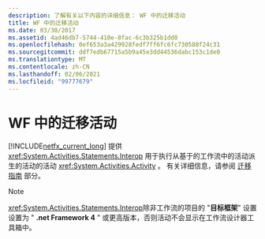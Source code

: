 ```yaml
---
description: 了解有关以下内容的详细信息： WF 中的迁移活动
title: WF 中的迁移活动
ms.date: 03/30/2017
ms.assetid: 4ad46db7-5744-410e-8fac-6c3b325b1dd0
ms.openlocfilehash: 0ef653a3a429928fedf7ff6fc6fc730588f24c31
ms.sourcegitcommit: ddf7edb67715a5b9a45e3dd44536dabc153c1de0
ms.translationtype: MT
ms.contentlocale: zh-CN
ms.lasthandoff: 02/06/2021
ms.locfileid: "99777679"
---
```

# <a name="migration-activity-in-wf"></a>WF 中的迁移活动

[!INCLUDE[netfx_current_long](../../../includes/netfx-current-long-md.md)] 提供 <xref:System.Activities.Statements.Interop> 用于执行从基于的工作流中的活动派生的活动的活动 <xref:System.Activities.Activity> 。 有关详细信息，请参阅 [迁移指南](migration-guidance.md) 部分。  
  
> [!NOTE]
> <xref:System.Activities.Statements.Interop>除非工作流的项目的 "**目标框架**" 设置设置为 " **.net Framework 4** " 或更高版本，否则活动不会显示在工作流设计器工具箱中。
